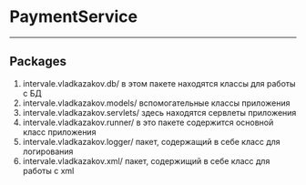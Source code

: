 # PaymentService
---
## Packages
  1. intervale.vladkazakov.db/         в этом пакете находятся классы для работы с БД
  2. intervale.vladkazakov.models/     вспомогательные классы приложения
  3. intervale.vladkazakov.servlets/   здесь находятся сервлеты приложения
  4. intervale.vladkazakov.runner/     в это пакете содержится основной класс приложения
  5. intervale.vladkazakov.logger/     пакет, содержащий в себе класс для логирования
  5. intervale.vladkazakov.xml/        пакет, содержищий в себе класс для работы с xml
